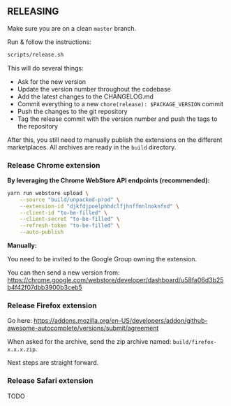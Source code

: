 ## RELEASING

Make sure you are on a clean `master` branch.

Run & follow the instructions:

```bash
scripts/release.sh
```
This will do several things:
- Ask for the new version
- Update the version number throughout the codebase
- Add the latest changes to the CHANGELOG.md
- Commit everything to a new `chore(release): $PACKAGE_VERSION` commit
- Push the changes to the git repository
- Tag the release commit with the version number and push the tags to the repository

After this, you still need to manually publish the extensions on the different marketplaces.
All archives are ready in the `build` directory.

### Release Chrome extension

**By leveraging the Chrome WebStore API endpoints (recommended):**

```bash
yarn run webstore upload \
    --source "build/unpacked-prod" \
    --extension-id "djkfdjpoelphhdclfjhnffmnlnoknfnd" \
    --client-id "to-be-filled" \
    --client-secret "to-be-filled" \
    --refresh-token "to-be-filled" \
    --auto-publish
```

**Manually:**

You need to be invited to the Google Group owning the extension.

You can then send a new version from: https://chrome.google.com/webstore/developer/dashboard/u58fa06d3b25b4f42f07dbb3900b3ceb5

### Release Firefox extension

Go here: https://addons.mozilla.org/en-US/developers/addon/github-awesome-autocomplete/versions/submit/agreement

When asked for the archive, send the zip archive named: `build/firefox-x.x.x.zip`.

Next steps are straight forward.

### Release Safari extension

TODO
